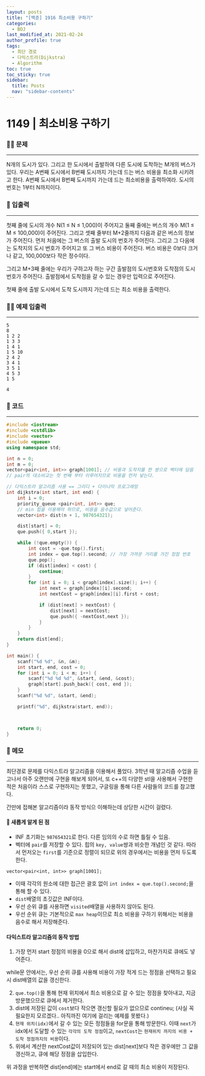 ```yaml
---
layout: posts
title: "[백준] 1916 최소비용 구하기"
categories:
  - BOJ
last_modified_at: 2021-02-24
author_profile: true
tags:
  - 최단 경로
  - 다익스트라(Dijkstra)
  - Algorithm
toc: true
toc_sticky: true
sidebar:
  title: Posts
  nav: "sidebar-contents"
---
```


# 1149 | 최소비용 구하기


### 🙋‍♀️ 문제

-----

N개의 도시가 있다. 그리고 한 도시에서 출발하여 다른 도시에 도착하는 M개의 버스가 있다. 우리는 A번째 도시에서 B번째 도시까지 가는데 드는 버스 비용을 최소화 시키려고 한다. A번째 도시에서 B번째 도시까지 가는데 드는 최소비용을 출력하여라. 도시의 번호는 1부터 N까지이다.

### 🙌 입출력

-----

첫째 줄에 도시의 개수 N(1 ≤ N ≤ 1,000)이 주어지고 둘째 줄에는 버스의 개수 M(1 ≤ M ≤ 100,000)이 주어진다. 그리고 셋째 줄부터 M+2줄까지 다음과 같은 버스의 정보가 주어진다. 먼저 처음에는 그 버스의 출발 도시의 번호가 주어진다. 그리고 그 다음에는 도착지의 도시 번호가 주어지고 또 그 버스 비용이 주어진다. 버스 비용은 0보다 크거나 같고, 100,000보다 작은 정수이다.

그리고 M+3째 줄에는 우리가 구하고자 하는 구간 출발점의 도시번호와 도착점의 도시번호가 주어진다. 출발점에서 도착점을 갈 수 있는 경우만 입력으로 주어진다.

첫째 줄에 출발 도시에서 도착 도시까지 가는데 드는 최소 비용을 출력한다.

### 🙋‍♂️ 예제 입출력

-----

```
5
8
1 2 2
1 3 3
1 4 1
1 5 10
2 4 2
3 4 1
3 5 1
4 5 3
1 5
```

```
4
```


### 🚀 코드

-----

```c++
#include <iostream>
#include <cstdlib>
#include <vector>
#include <queue>
using namespace std;

int n = 0;
int m = 0;
vector<pair<int, int>> graph[1001]; // 비용과 도착지를 한 쌍으로 벡터에 담음
// pair의 대소비교는 첫 번째 부터 이루어지므로 비용을 먼저 넣는다.

// 다익스트라 알고리즘 사용 == 그리디 + 다이나믹 프로그래밍
int dijkstra(int start, int end) {
	int i = 0;
	priority_queue <pair<int, int>> que;
	// min 힙을 이용해야 하므로, 비용을 음수값으로 넣어준다.
	vector<int> dist(n + 1, 987654321);

	dist[start] = 0;
	que.push({ 0,start });

	while (!que.empty()) {
		int cost = -que.top().first;
		int index = que.top().second; // 가장 가까운 거리를 가진 정점 번호
		que.pop();
		if (dist[index] < cost) {
			continue;
		}
		for (int i = 0; i < graph[index].size(); i++) {
			int next = graph[index][i].second;
			int nextCost = graph[index][i].first + cost;

			if (dist[next] > nextCost) {
				dist[next] = nextCost;
				que.push({ -nextCost,next });
			}
		}
	}
	return dist[end];
}

int main() {
	scanf("%d %d", &n, &m);
	int start, end, cost = 0;
	for (int i = 0; i < m; i++) {
		scanf("%d %d %d", &start, &end, &cost);
		graph[start].push_back({ cost, end });
	}
	scanf("%d %d", &start, &end);

	printf("%d", dijkstra(start, end));



	return 0;
}
```

### 🌠 메모

-----

최단경로 문제를 다익스트라 알고리즘을 이용해서 풀었다. 3학년 때 알고리즘 수업을 듣고나서 아주 오랜만에 구현을 해보게 되어서, 또 c++의 다양한 stl을 사용해서 구현한 적은 처음이라 스스로 구현하지는 못했고, 구글링을 통해 다른 사람들의 코드를 참고했다.

간만에 접해본 알고리즘이라 동작 방식으 이해하는데 상당한 시간이 걸렸다.

#### 📌 새롭게 알게 된 점

- INF 초기화는 ```987654321```로 한다. 다른 임의의 수로 하면 틀릴 수 있음.
- 벡터에 ```pair```를 저장할 수 있다. 힙의 ```key, value```쌍과 비슷한 개념인 것 같다. 따라서 먼저오는 ```first```를 기준으로 정렬이 되므로 위의 경우에서는 비용을 먼저 두도록 한다.
```
vector<pair<int, int>> graph[1001];
```
- 이때 각각의 원소에 대한 접근은 괄호 없이 ```int index = que.top().second;```을 통해 할 수 있다.
- ```dist```배열의 초깃값은 INF이다.
- 우선 순위 큐를 사용하면 ```visited```배열을 사용하지 않아도 된다.
- 우선 순위 큐는 기본적으로 ```max heap```이므로 최소 비용을 구하기 위해서는 비용을 음수로 해서 저장해준다.

#### 다익스트라 알고리즘의 동작 방법

1. 가장 먼저 start 정점의 비용을 0으로 해서 dist에 삽입하고, 마찬가지로 큐에도 넣어준다.

while문 안에서는, 우선 순위 큐를 사용해 비용이 가장 적게 드는 정점을 선택하고 필요시 dist배열의 값을 갱신한다.

2. ```que.top()```을 통해 현재 위치에서 최소 비용으로 갈 수 있는 정점을 찾아내고, 지금 방문했으므로 큐에서 제거한다.
3. dist에 저장된 값이 ```cost```보다 작으면 갱신할 필요가 없으므로 contineu; (사실 꼭 필요한지 모르겠다.. 아직까진 여기에 걸리는 예제를 못봤다.)
4. ```현재 위치(idx)```에서 갈 수 있는 모든 정점들을 for문을 통해 방문한다. 이때 ```next```가 idx에서 도달할 수 있는 ```각각의 도착 정점```이고, ```nextCost```는 ```현재위치 까지의 비용 + 도착 정점까지의 비용```이다.  
5. 위에서 계산한 nextCost값이 저장되어 있는 dist[next]보다 작은 경우에만 그 값을 갱신하고, 큐에 해당 정점을 삽입한다.

위 과정을 반복하면 dist[end]에는 start에서 end로 갈 때의 최소 비용이 저장된다.
